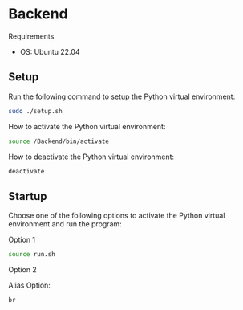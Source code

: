 # Backend

Requirements
- OS: Ubuntu 22.04

## Setup

Run the following command to setup the Python virtual environment:
```bash
sudo ./setup.sh 
```
How to activate the Python virtual environment:
```bash
source /Backend/bin/activate
```
How to deactivate the Python virtual environment:
```bash
deactivate
```
## Startup

Choose one of the following options to activate the Python virtual environment and run the program:

Option 1
```bash
source run.sh
```

Option 2

Alias Option:
```bash
br
```
